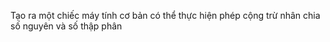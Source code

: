 Tạo ra một chiếc máy tính cơ bản có thể thực hiện phép cộng trừ nhân chia số nguyên và số thập phân
